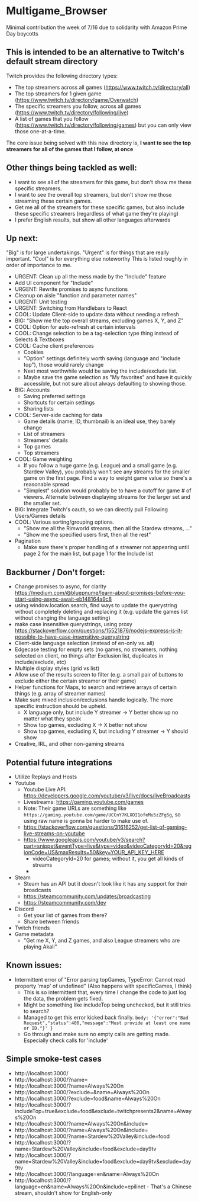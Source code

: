 # Multigame_Browser

Minimal contribution the week of 7/16 due to solidarity with Amazon Prime Day boycotts


## This is intended to be an alternative to Twitch's default stream directory 
Twitch provides the following directory types:
* The top streamers across all games (https://www.twitch.tv/directory/all)
* The top streamers for 1 given game (https://www.twitch.tv/directory/game/Overwatch)
* The specific streamers you follow, across all games (https://www.twitch.tv/directory/following/live)
* A list of games that you follow (https://www.twitch.tv/directory/following/games)
but you can only view those one-at-a-time.

The core issue being solved with this new directory is, **I want to see the top streamers for all of the games that I follow, at once**

## Other things being tackled as well:
* I want to see all of the streamers for this game, but don't show me these specific streamers.
* I want to see the overall top streamers, but don't show me those streaming these certain games.
* Get me all of the streamers for these specific games, but also include these specific streamers (regardless of what game they're playing)
* I prefer English results, but show all other languages afterwards




## Up next:
"Big" is for large undertakings. "Urgent" is for things that are really important. "Cool" is for everything else noteworthy
This is listed roughly in order of importance to me.
* URGENT: Clean up all the mess made by the "Include" feature
* Add UI component for "Include"
* URGENT: Rewrite promises to async functions
* Cleanup on aisle "function and parameter names"
* URGENT: Unit testing
* URGENT: Switching from Handlebars to React
* COOL: Update Client-side to update data without needing a refresh
* BIG: "Show me the top overall streams, excluding games X, Y, and Z"
* COOL: Option for auto-refresh at certain intervals
* COOL: Change selection to be a tag-selection type thing instead of Selects & Textboxes
* COOL: Cache client preferences
    * Cookies
    * "Option" settings definitely worth saving (language and "include top"), those would rarely change
    * Next most worthwhile would be saving the include/exclude list.
    * Maybe save the game selection as "My favorites" and have it quickly accessible, but not sure about always defaulting to showing those.
* BIG: Accounts
    * Saving preferred settings
    * Shortcuts for certain settings
    * Sharing lists
* COOL: Server-side caching for data 
    * Game details (name, ID, thumbnail) is an ideal use, they barely change
    * List of streamers
    * Streamers' details
    * Top games
    * Top streamers
* COOL: Game weighting
    * If you follow a huge game (e.g. League) and a small game (e.g. Stardew Valley), you probably won't see any streams for the smaller game on the first page. Find a way to weight game value so there's a reasonable spread
    * "Simplest" solution would probably be to have a cutoff for game # of viewers. Alternate between displaying streams for the larger set and the smaller set.
* BIG: Integrate Twitch's oauth, so we can directly pull Following Users/Games details
* COOL: Various sorting/grouping options. 
    * "Show me all the Rimworld streams, then all the Stardew streams, ..."
    * "Show me the specified users first, then all the rest"
* Pagination
    * Make sure there's proper handling of a streamer not appearing until page 2 for the main list, but page 1 for the Include list

## Backburner /  Don't forget:
* Change promises to async, for clarity     https://medium.com/@bluepnume/learn-about-promises-before-you-start-using-async-await-eb148164a9c8
* using window.location.search, find ways to update the querystring without completely deleting and replacing it (e.g. update the games list without changing the language setting)
* make case insensitive querystrings, using proxy https://stackoverflow.com/questions/15521876/nodejs-express-is-it-possible-to-have-case-insensitive-querystring
* Client-side language selection (instead of en-only vs. all)
* Edgecase testing for empty sets (no games, no streamers, nothing selected on client, no things after Exclusion list, duplicates in include/exclude, etc)
* Multiple display styles (grid vs list)
* Allow use of the results screen to filter (e.g. a small pair of buttons to exclude either the certain streamer or their game)
* Helper functions for Maps, to search and retrieve arrays of certain things (e.g. array of streamer names)
* Make sure mixed inclusion/exclusions handle logically. The more specific instruction should be upheld. 
    * X language only, but include Y streamer -> Y better show up no matter what they speak
    * Show top games, excluding X -> X better not show
    * Show top games, excluding X, but including Y streamer -> Y should show
* Creative, IRL, and other non-gaming streams

## Potential future integrations
* Utilize Replays and Hosts
* Youtube
    * Youtube Live API: https://developers.google.com/youtube/v3/live/docs/liveBroadcasts
    * Livestreams: https://gaming.youtube.com/games
    * Note: Their game URLs are something like `https://gaming.youtube.com/game/UCCnY7KLXOI1ofeMu5zZFgSg`, so using raw name is gonna be harder to make use of.
    * https://stackoverflow.com/questions/31616252/get-list-of-gaming-live-streams-on-youtube
    * https://www.googleapis.com/youtube/v3/search?part=snippet&eventType=live&type=video&videoCategoryId=20&regionCode=US&maxResults=50&key=YOUR_API_KEY_HERE
        * videoCategoryId=20 for games; without it, you get all kinds of streams
        * 
* Steam
    * Steam has an API but it doesn't look like it has any support for their broadcasts
    * https://steamcommunity.com/updates/broadcasting
    * https://steamcommunity.com/dev
* Discord
    * Get your list of games from there?
    * Share between friends
* Twitch friends
* Game metadata
    * "Get me X, Y, and Z games, and also League streamers who are playing Akali"


## Known issues:
* Intermittent error of "Error parsing topGames, TypeError: Cannot read property 'map' of undefined" (Also happens with specificGames, I think)
    * This is so intermittent that, every time I change the code to just log the data, the problem gets fixed.
    * Might be something like includeTop being unchecked, but it still tries to search?
    * Managed to get this error kicked back finally. `body: '{"error":"Bad Request","status":400,"message":"Must provide at least one name or ID."}' }`
    * Go through and make sure no empty calls are getting made. Especially check calls for 'include'


## Simple smoke-test cases
* http://localhost:3000/
* http://localhost:3000/?name=
* http://localhost:3000/?name=Always%20On
* http://localhost:3000/?exclude=&name=Always%20On
* http://localhost:3000/?exclude=food&name=Always%20On
* http://localhost:3000/?includeTop=true&exclude=food&exclude=twitchpresents2&name=Always%20On
* http://localhost:3000/?name=Always%20On&include=
* http://localhost:3000/?name=Always%20On&include=
* http://localhost:3000/?name=Stardew%20Valley&include=food
* http://localhost:3000/?name=Stardew%20Valley&include=food&exclude=day9tv
* http://localhost:3000/?name=Stardew%20Valley&include=food&exclude=day9tv&exclude=day9tv
* http://localhost:3000/?language=en&name=Always%20On
* http://localhost:3000/?language=en&name=Always%20On&include=epilinet  - That's a Chinese stream, shouldn't show for English-only

